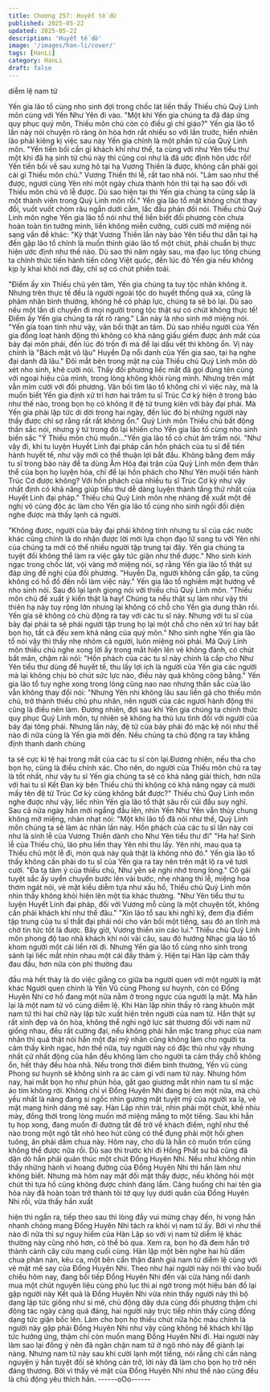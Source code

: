 ```yaml
---
title: Chương 257: Huyết tế dữ
published: 2025-05-22
updated: 2025-05-22
description: 'Huyết tế dữ'
image: '/images/han-li/cover/'
tags: [HanLi]
category: HanLi
draft: false
---
```


diễm lệ nam tử

Yến gia lão tổ cùng nho sinh đợi trong chốc lát liền thấy Thiếu chủ
Quỷ Linh môn cùng với Yến Như Yên đi vào.
"Một khi Yến gia chúng ta đã đáp ứng quy phục quý môn, Thiếu
môn chủ còn có điều gì chỉ giáo?" Yến gia lão tổ lần này nói
chuyện rõ ràng ôn hòa hơn rất nhiều so với lần trước, hiển nhiên
lão phải kiêng kị việc sau này Yến gia chính là một phần tử của
Quỷ Linh môn.
"Yến tiền bối cần gì khách khí như thế, ta cùng với như Yên tiểu
thư một khi đã hạ sinh tử chú này thì cũng coi như là đã ước định
hôn ước rồi! Yến tiền bối về sau xưng hô tại hạ Vương Thiền là
được, không cần phải gọi cái gì Thiếu môn chủ." Vương Thiền thi
lễ, rất tao nhã nói.
"Làm sao như thế được, ngươi cùng Yên nhi một ngày chưa
thành hôn thì tại hạ sao đối với Thiếu môn chủ vô lễ được. Dù sao
hiện tại thì Yến gia chúng ta cũng sắp là một thành viên trong Quỷ
Linh môn rồi." Yến gia lão tổ mặt không chút thay đổi, vuốt vuốt
chòm râu ngắn dưới cằm, lắc đầu phản đối nói.
Thiếu chủ Quỷ Linh môn nghe Yến gia lão tổ nói như thế liền biết
đối phương còn chưa hoàn toàn tin tưởng mình, liền không miễn
cưỡng, cười cười mở miệng nói sang vấn đề khác:
"Kỳ thật Vương Thiền lần này bảo Yên tiểu thư dẫn tại hạ đến gặp
lão tổ chính là muốn thỉnh giáo lão tổ một chút, phải chuẩn bị thực
hiện ước định như thế nào. Dù sao thì năm ngày sau, ma đạo lục
tông chúng ta chính thức tiến hành tiến công Việt quốc, đến lúc đó
Yến gia nếu không kịp ly khai khỏi nơi đây, chỉ sợ có chút phiền
toái.

"Điểm ấy xin Thiếu chủ yên tâm, Yến gia chúng ta tuy tộc nhân
không ít. Nhưng trên thực tế đều là người ngoài tộc do huyết
thống quá xa, cũng là phàm nhân bình thường, không hề có pháp
lực, chúng ta sẽ bỏ lại. Dù sao nếu một lần di chuyển đi mọi
người trong tộc thật sự có chút không thực tế! Điểm ấy Yến gia
chúng ta rất rõ ràng." Lần này là nho sinh mở miệng nói.
"Yến gia toan tính như vậy, vãn bối thật an tâm. Dù sao nhiều
người của Yến gia đồng loạt hành động thì không có khả năng
giấu giếm được ánh mắt của bảy đại môn phái, đến lúc đó trốn đi
mà để lại dấu vết thì không ổn. Vị này chính là "Bách mật vô lậu"
Huyền Dạ nổi danh của Yến gia sao, tại hạ nghe đại danh đã lâu."
Đôi mắt bên trong mặt nạ của Thiếu chủ Quỷ Linh môn dò xét nho
sinh, khẽ cười nói.
Thấy đối phương liếc mắt đã gọi đúng tên cùng với ngoại hiệu của
mình, trong lòng không khỏi rùng mình. Nhưng trên mặt vẫn mỉm
cười với đối phương.
Vãn bối tìm lão tổ không chỉ vì việc này, mà là muốn biết Yến gia
định xử trí hơn hai trăm tu sĩ Trúc Cơ kỳ hiện ở trong bảo như thế
nào, trong bọn họ có không ít đệ tử trung kiên với bảy đại phái.
Mà Yến gia phải lập tức di dời trong hai ngày, đến lúc đó bị những
người này thấy được chỉ sợ rằng rất rất không ổn." Quỷ Linh môn
Thiếu chủ bất động thần sắc nói, nhưng ý tứ trong đó lại khiến
cho Yến gia lão tổ cùng nho sinh biến sắc
"Ý Thiếu môn chủ muốn…"Yến gia lão tổ có chút âm trầm nói.
"Như vậy đi, khi tu luyện Huyết Linh đại pháp cần hồn phách của
tu sĩ để tiến hành huyết tế, như vậy mới có thể thuận lợi bắt đầu.
Không bằng đem mấy tu sĩ trong bảo này để ta dùng Âm Hỏa đại
trận của Quỷ Linh môn đem thân thể của bọn họ luyện hóa, chỉ để
lại hồn phách cho Như Yên muội tiến hành Trúc Cơ được không?
Với hồn phách của nhiều tu sĩ Trúc Cơ kỳ như vậy nhất định có
khả năng giúp tiểu thư dễ dàng luyện thành tầng thứ nhất của
Huyết Linh đại pháp." Thiếu chủ Quỷ Linh môn nhẹ nhàng đề xuất
một đề nghị vô cùng độc ác làm cho Yến gia lão tổ cùng nho sinh
ngồi đối diện nghe được mà thấy lạnh cả người.

"Không được, người của bảy đại phái không tính nhưng tu sĩ của
các nước khác cũng chính là do nhận được lời mời lựa chọn đạo
lữ song tu với Yên nhi của chúng ta mới có thể nhiều người tập
trung tại đây. Yến gia chúng ta tuyệt đối không thể làm ra việc gây
tức giận như thế được." Nho sinh kinh ngạc trong chốc lát, vội
vàng mở miệng nói, sợ rằng Yến gia lão tổ thật sự đáp ứng đề
nghị của đối phương.
"Huyền Dạ, người không cần gấp, ta cũng không có hồ đồ đến nỗi
làm việc này." Yến gia lão tổ nghiêm mặt hướng về nho sinh nói.
Sau đó lại lạnh giọng nói với thiếu chủ Quỷ Linh môn.
"Thiếu môn chủ đề xuất ý kiến thật là hay! Chúng ta nếu thật sự
làm như vậy thì thiên hạ này tuy rộng lớn nhưng lại không có chỗ
cho Yến gia dung thân rồi. Yến gia sẽ không có chủ động ra tay
với các tu sĩ này. Nhưng với tu sĩ của bảy đại phái ta sẽ phái
người tập trung họ lại một chỗ cho nên xử trí hay bắt bọn họ, tất
cả đều xem khả năng của quý môn."
Nho sinh nghe Yến gia lão tổ nói vậy thì thấy nhẹ nhõm cả người,
luôn miệng nói phải. Mà Quỷ Linh môn thiếu chủ nghe xong lời ấy
trong mắt hiện lên vẻ không đành, có chút bất mãn, chậm rãi nói:
"Hồn phách của các tu sĩ này chính là cấp cho Như Yên tiểu thư
dùng để huyết tế, thu lấy lợi ích là người của Yến gia các người
mà lại không chịu bỏ chút sức lực nào, điều này quá không công
bằng."
Yến gia lão tổ tuy nghe xong trong lòng cũng nao nao nhưng thần
sắc của lão vẫn không thay đổi nói:
"Nhưng Yên nhi không lâu sau liền gả cho thiếu môn chủ, trở
thành thiếu chủ phu nhân, nên người của các ngươi hành động thì
cũng là điều nên làm. Đương nhiên, đợi sau khi Yến gia chúng ta
chính thức quy phục Quỷ Linh môn, tự nhiên sẽ không hạ thủ lưu
tình đối với người của bảy đại tông phái. Nhưng lần này, đệ tử của
bảy phái đó mặc kệ nói như thế nào đi nữa cũng là Yến gia mời
đến. Nếu chúng ta chủ động ra tay khẳng định thanh danh chúng

ta sẽ cực kì tệ hại trong mắt của các tu sĩ còn lại.Đương nhiên,
nếu tha cho bọn họ, cũng là điều chính xác.
Cho nên, do người của Thiếu môn chủ ra tay là tốt nhất, như vậy
tu sĩ Yến gia chúng ta sẽ có khả năng giải thích, hơn nữa với hai
tu sĩ Kết Đan kỳ bên Thiếu chủ thì không có khả năng ngay cả
mười mấy tên đệ tử Trúc Cơ kỳ cũng không bắt được?"
Thiếu chủ Quỷ Linh môn nghe được như vậy, liếc nhìn Yến gia
lão tổ thật sâu rồi cúi đầu suy nghĩ. Sau cả nửa ngày hắn mới
ngẩng đầu lên, nhìn Yến Như Yên vẫn thủy chung không mở
miệng, nhàn nhạt nói:
"Một khi lão tổ đã nói như thế, Quỷ Linh môn chúng ta sẽ làm ác
nhân lần này. Hồn phách của các tu sĩ lần này coi như là sính lễ
của Vương Thiền dành cho Như Yên tiểu thư đi"
"Ha ha! Sính lễ của Thiếu chủ, lão phu liền thay Yên nhi thu lấy.
Yên nhi, mau qua tạ Thiếu chủ một lễ đi, món quà này quả thật là
không nhỏ đó." Yến gia lão tổ thấy không cần phải do tu sĩ của
Yến gia ra tay nên trên mặt lộ ra vẻ tươi cười.
"Đa tạ tâm ý của thiếu chủ, Như yên sẽ nghi nhớ trong lòng." Cô
gái tuyệt sắc ấy uyển chuyển bước lên vài bước, nhẹ nhàng thi lễ,
miệng hoa thơm ngát nói, vẻ mặt kiều diễm tựa như xấu hổ,
Thiếu chủ Quỷ Linh môn nhìn thấy không khỏi hiện lên một tia
khác thường.
"Như Yên tiểu thư tu luyện Huyết Linh đại pháp, đối với Vương mỗ
cũng là một chuyện tốt, không cần phải khách khí như thế đâu."
"Xin lão tổ sau khi nghĩ kỹ, đem địa điểm tập trung của tu sĩ thất
đại phái nói cho vãn bối một tiếng, sau đó an tĩnh mà chờ tin tức
tốt là được. Bây giờ, Vương thiền xin cáo lui." Thiếu chủ Quỷ Linh
môn phong độ tao nhã khách khí nói vài câu, sau đó hướng Nhạc
gia lão tổ khom người một cái liền rời đi. Nhưng Yến gia lão tổ
cùng nho sinh trong sảnh lại liếc mắt nhìn nhau một cái đầy thâm
ý.
Hiện tại Hàn lập cảm thấy đau đầu, hơn nữa còn phi thường đau

đầu mà hết thảy là do việc giằng co giữa ba người quen với một
người lạ mặt khác
Người quen chính là Yến Vũ cùng Phong sư huynh, còn có Đổng
Huyên Nhi cơ hồ đang một nửa nằm ở trong ngực của người lạ
mặt. Mà hắn lại là một nam tử vô cùng diễm lệ. Khi Hàn lập nhìn
thấy rõ ràng khuôn mặt nam tử thì hai chữ này lập tức xuất hiện
trên người của nam tử.
Hắn thật sự rất xinh đẹp và ôn hòa, không thể nghi ngờ lực sát
thương đối với nam nữ giống nhau, đều rất cường đại, nếu không
phải hắn mặc trang phục của nam nhân thì quả thật nói hắn một
đại mỹ nhân cũng không làm cho người ta cảm thấy kinh ngạc,
hơn thế nữa, tuy người này có đặc thù như vậy nhưng nhất cử
nhất động của hắn đều không làm cho người ta cảm thấy chỗ
không ổn, hết thảy đều hòa nhã.
Nếu trong thời điểm bình thường, Yến vũ cùng Phong sư huynh
sẽ không sinh ra ác cảm gì với nam tử này. Nhưng hôm nay, hai
mắt bọn họ như phún hỏa, gắt gao giương mắt nhìn nam tu sĩ
mặc áo tím không rời. Không chỉ vì Đổng Huyên Nhi đang bị ôm
một nữa, mà chủ yếu nhất là nàng đang si ngốc nhìn gương mặt
tuyệt mỹ của người xa lạ, vẻ mặt mang hình dáng mê say.
Hàn Lập nhìn trái, nhìn phải một chút, khẽ nhíu mày, đồng thời
trong lòng muốn mở miệng mắng to một tiếng. Sau khi hắn tụ họp
xong, đang muốn đi đường tắt để trở về khách điếm, nghĩ như thế
nào trong một ngõ tắt nhỏ heo hút cũng có thể đụng phải một hồi
ghen tuông, ăn phải dấm chua này.
Hôm nay, cho dù là hắn có muốn trốn cũng không thể được nữa
rồi. Dù sao thì trước khi đi Hồng Phất sư bá cũng đã dặn dò hắn
phải quản thúc một chút Đổng Huyên Nhi. Nếu như không nhìn
thấy những hành vi hoang đường của Đổng Huyên Nhi thì hắn
làm như không biết. Nhưng mà hôm nay mặt đối mặt thấy được,
nếu không hỏi một chút thì tựa hồ cũng không được chính đáng
lắm.
Càng huống chi hai tên gia hỏa này đã hoàn toàn trở thành tôi tớ
quỵ lụy dưới quần của Đổng Huyên Nhi rồi, vừa thấy hắn xuất

hiện thì ngẩn ra, tiếp theo sau thì lòng đầy vui mừng chạy đến, hi
vọng hắn nhanh chóng mang Đổng Huyên Nhi tách ra khỏi vị nam
tử ấy.
Bởi vì như thế nào đi nữa thì sự nguy hiểm của Hàn Lập so với vị
nam tử diễm lệ khác thường này cũng nhỏ hơn, có thể bỏ qua.
Xem ra, bọn họ đã đem hắn trở thành cành cây cứu mạng cuối
cùng.
Hàn lập một bên nghe hai hũ dấm chua phàn nàn, kêu ca, một
bên cẩn thận đánh giá nam tử diễm lệ cùng với vẻ mặt mê say
của Đổng Huyên Nhi.
Theo như hai người này nói thì vào buổi chiều hôm nay, đang bồi
tiếp Đổng Huyên Nhi đến vài cửa hàng nổi danh mua một chút
nguyên liệu cùng phù lục thì ai ngờ trong một hiệu bán đồ lại gặp
người này
Kết quả là Đổng Huyên Nhi vừa nhìn thấy người này thì bộ dạng
lập tức giống như si mê, chủ động dây dưa cùng đối phương
thậm chí động tác ngày càng quá đáng, hai người này trực tiếp
nhìn thấy cũng đồng dạng tức giận bốc lên. Làm cho bọn họ thiếu
chút nữa hộc máu chính là người này gặp phải Đổng Huyên Nhi
như vậy cũng không hề khách khí lập tức hưởng ứng, thậm chí
còn muốn mang Đổng Huyên Nhi đi. Hai người này làm sao lại
đồng ý nên đã ngăn chặn nam tử ở ngõ nhỏ này để giành lại
nàng.
Nhưng nam tử này sau khi cười lạnh một tiếng, nói rằng chỉ cần
nàng nguyện ý hắn tuyệt đối sẽ không cản trở, lời này đã làm cho
bọn họ trở nên đáng thương. Bởi vì thấy vẻ mặt của Đổng Huyên
Nhi như thế nào cũng đều là chủ động yêu thích hắn.
------oOo------
